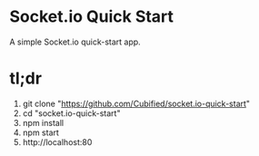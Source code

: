 # Socket.io Quick Start
A simple Socket.io quick-start app.

# tl;dr
1. git clone "https://github.com/Cubified/socket.io-quick-start"
2. cd "socket.io-quick-start"
3. npm install
4. npm start
5. http://localhost:80
